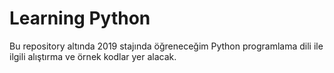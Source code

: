 # Learning Python

Bu repository altında 2019 stajında öğreneceğim Python programlama dili ile ilgili alıştırma ve örnek kodlar yer alacak.
